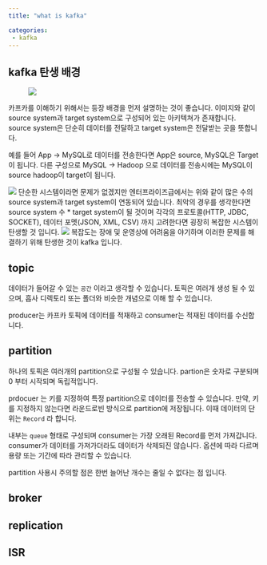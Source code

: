 ```yaml
---
title: "what is kafka"

categories:
 - kafka
---
```


## kafka 탄생 배경

<figure class="align-left">
    <img src="{{site.baseurl}}/assets/img/apache_kafka_default.png" />
</figure>
카프카를 이해하기 위해서는 등장 배경을 먼저 설명하는 것이 좋습니다. 이미지와 같이 source system과 target system으로 구성되어 있는 아키텍쳐가 존재합니다. source system은 단순히 데이터를 전달하고 target system은  전달받는 곳을 뜻합니다. 

예를 들어 App -> MySQL로 데이터를 전송한다면 App은 source, MySQL은 Target이 됩니다. 다른 구성으로 MySQL -> Hadoop 으로 데이터를 전송시에는 MySQL이 source hadoop이 target이 됩니다.

<img src="{{site.baseurl}}/assets/img/apache_kafka_integration.png">
단순한 시스템이라면 문제가 없겠지만 엔터프라이즈급에서는 위와 같이 많은 수의 source system과 target system이 연동되어 있습니다. 최악의 경우를 생각한다면 source system 수 * target system이 될 것이며 각각의 프로토콜(HTTP, JDBC, SOCKET), 데이터 포멧(JSON, XML, CSV) 까지 고려한다면 굉장히 복잡한 시스템이 탄생할 것 입니다. 


<img src="{{site.baseurl}}/assets/img/apache_kafka_integration_with_kafka.png">
복잡도는 장애 및 운영상에 어려움을 야기하며 이러한 문제를 해결하기 위해 탄생한 것이 kafka 입니다.

## topic

데이터가 들어갈 수 있는 `공간` 이라고 생각할 수 있습니다.
토픽은 여러개 생성 될 수 있으며, 흡사 디렉토리 또는 폴더와 비슷한 개념으로 이해 할 수 있습니다.

producer는 카프카 토픽에 데이터를 적재하고 consumer는 적재된 데이터를 수신합니다.

## partition

하나의 토픽은 여러개의 partition으로 구성될 수 있습니다. partion은 숫자로 구분되며 0 부터 시작되며 독립적입니다. 

prdocuer 는 키를 지정하여 특정 partition으로 데이터를 전송할 수 있습니다. 만약, 키를 지정하지 않는다면 라운드로빈 방식으로 partition에 저장됩니다. 이때 데이터의 단위는 `Record` 라 합니다.

내부는 `queue` 형태로 구성되며 consumer는 가장 오래된 Record를 먼저 가져갑니다. consumer가  데이터를 가져가더라도 데이터가 삭제되진 않습니다. 옵션에 따라 다르며 용량 또는 기간에 따라 관리할 수 있습니다.

partition 사용시 주의할 점은 한번 늘어난 개수는 줄일 수 없다는 점 입니다.

## broker


## replication


## ISR